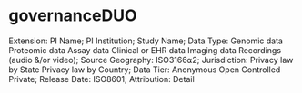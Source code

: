 # governanceDUO

Extension:
  PI Name;
  PI Institution;
  Study Name;
  Data Type: 
      Genomic data
      Proteomic data
      Assay data
      Clinical or EHR data
      Imaging data
      Recordings (audio &/or video);
  Source Geography:
      ISO3166⍺2;
  Jurisdiction:
      Privacy law by State
      Privacy law by Country;
  Data Tier:
      Anonymous
      Open
      Controlled
      Private;
  Release Date:
      ISO8601;
  Attribution:
      Detail
      

